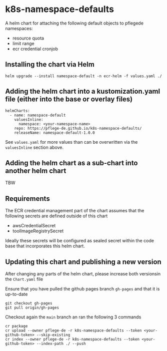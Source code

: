 # k8s-namespace-defaults

A helm chart for attaching the following default objects to pflegede namespaces:
* resource quota
* limit range
* ecr credential cronjob

## Installing the chart via Helm
 
```console
helm upgrade --install namespace-default -n ecr-helm -f values.yaml ./
```

## Adding the helm chart into a kustomization.yaml file (either into the base or overlay files)

```
helmCharts:
  - name: namespace-default
    valuesInline:
      namespace: <your-namespace-name>
    repo: https://pflege-de.github.io/k8s-namespace-defaults/
    releaseName: namespace-default-1.0.0
```

See `values.yaml` for more values than can be overwritten via the `valuesInline` section above.

## Adding the helm chart as a sub-chart into another helm chart

TBW

## Requirements

The ECR credential management part of the chart assumes that the following secrets are defined outside of this chart
* awsCredentialSecret
* toolImageRegistrySecret

Ideally these secrets will be configured as sealed secret within the code base that incorporates this helm chart.

## Updating this chart and publishing a new version

After changing any parts of the helm chart, please increase both versionsin the `Chart.yaml` file

Ensure that you have pulled the github pages branch `gh-pages` and that it is up-to-date

```
git checkout gh-pages
git pull origin/gh-pages
```

Checkout again the `main` branch an ran the following 3 commands
```
cr package
cr upload --owner pflege-de -r k8s-namespace-defaults --token <your-github-token> --skip-existing
cr index --owner pflege-de -r k8s-namespace-defaults --token <your-github-token> --index-path ./ --push
```